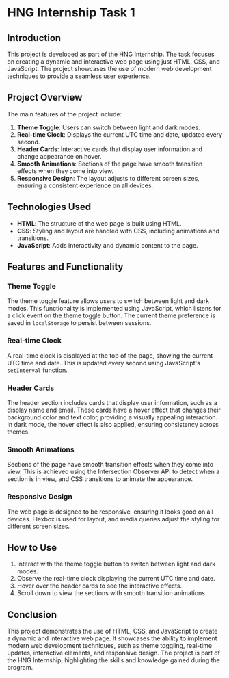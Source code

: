 # HNG Internship Task 1

## Introduction

This project is developed as part of the HNG Internship. The task focuses on creating a dynamic and interactive web page using just HTML, CSS, and JavaScript. The project showcases the use of modern web development techniques to provide a seamless user experience.

## Project Overview

The main features of the project include:

1. **Theme Toggle**: Users can switch between light and dark modes.
2. **Real-time Clock**: Displays the current UTC time and date, updated every second.
3. **Header Cards**: Interactive cards that display user information and change appearance on hover.
4. **Smooth Animations**: Sections of the page have smooth transition effects when they come into view.
5. **Responsive Design**: The layout adjusts to different screen sizes, ensuring a consistent experience on all devices.

## Technologies Used

- **HTML**: The structure of the web page is built using HTML.
- **CSS**: Styling and layout are handled with CSS, including animations and transitions.
- **JavaScript**: Adds interactivity and dynamic content to the page.

## Features and Functionality

### Theme Toggle

The theme toggle feature allows users to switch between light and dark modes. This functionality is implemented using JavaScript, which listens for a click event on the theme toggle button. The current theme preference is saved in `localStorage` to persist between sessions.

### Real-time Clock

A real-time clock is displayed at the top of the page, showing the current UTC time and date. This is updated every second using JavaScript's `setInterval` function.

### Header Cards

The header section includes cards that display user information, such as a display name and email. These cards have a hover effect that changes their background color and text color, providing a visually appealing interaction. In dark mode, the hover effect is also applied, ensuring consistency across themes.

### Smooth Animations

Sections of the page have smooth transition effects when they come into view. This is achieved using the Intersection Observer API to detect when a section is in view, and CSS transitions to animate the appearance.

### Responsive Design

The web page is designed to be responsive, ensuring it looks good on all devices. Flexbox is used for layout, and media queries adjust the styling for different screen sizes.

## How to Use

1. Interact with the theme toggle button to switch between light and dark modes.
2. Observe the real-time clock displaying the current UTC time and date.
3. Hover over the header cards to see the interactive effects.
4. Scroll down to view the sections with smooth transition animations.

## Conclusion

This project demonstrates the use of HTML, CSS, and JavaScript to create a dynamic and interactive web page. It showcases the ability to implement modern web development techniques, such as theme toggling, real-time updates, interactive elements, and responsive design. The project is part of the HNG Internship, highlighting the skills and knowledge gained during the program.